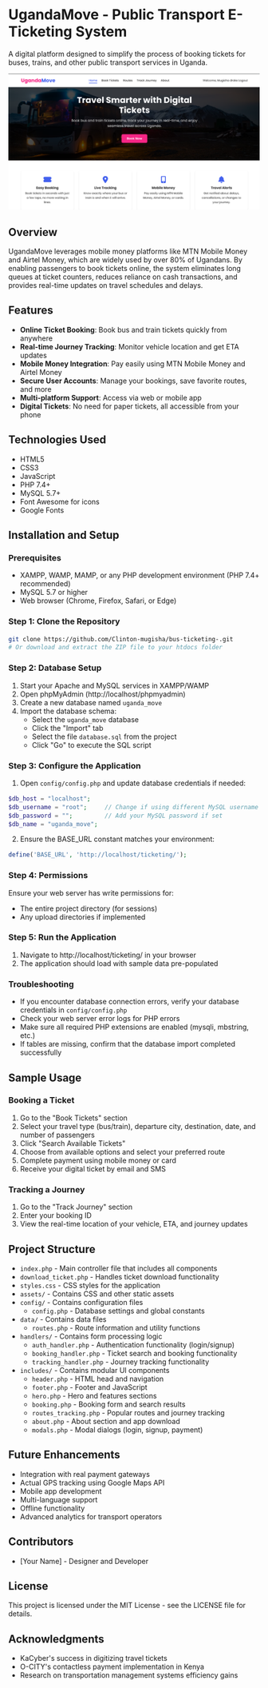 # UgandaMove - Public Transport E-Ticketing System

A digital platform designed to simplify the process of booking tickets for buses, trains, and other public transport services in Uganda.

![UgandaMove](/assets/bus.png)

## Overview

UgandaMove leverages mobile money platforms like MTN Mobile Money and Airtel Money, which are widely used by over 80% of Ugandans. By enabling passengers to book tickets online, the system eliminates long queues at ticket counters, reduces reliance on cash transactions, and provides real-time updates on travel schedules and delays.

## Features

- **Online Ticket Booking**: Book bus and train tickets quickly from anywhere
- **Real-time Journey Tracking**: Monitor vehicle location and get ETA updates
- **Mobile Money Integration**: Pay easily using MTN Mobile Money and Airtel Money
- **Secure User Accounts**: Manage your bookings, save favorite routes, and more
- **Multi-platform Support**: Access via web or mobile app
- **Digital Tickets**: No need for paper tickets, all accessible from your phone

## Technologies Used

- HTML5
- CSS3
- JavaScript
- PHP 7.4+ 
- MySQL 5.7+
- Font Awesome for icons
- Google Fonts

## Installation and Setup

### Prerequisites
- XAMPP, WAMP, MAMP, or any PHP development environment (PHP 7.4+ recommended)
- MySQL 5.7 or higher
- Web browser (Chrome, Firefox, Safari, or Edge)

### Step 1: Clone the Repository
```bash
git clone https://github.com/Clinton-mugisha/bus-ticketing-.git
# Or download and extract the ZIP file to your htdocs folder
```

### Step 2: Database Setup
1. Start your Apache and MySQL services in XAMPP/WAMP
2. Open phpMyAdmin (http://localhost/phpmyadmin)
3. Create a new database named `uganda_move`
4. Import the database schema:
   - Select the `uganda_move` database
   - Click the "Import" tab
   - Select the file `database.sql` from the project 
   - Click "Go" to execute the SQL script

### Step 3: Configure the Application
1. Open `config/config.php` and update database credentials if needed:
```php
$db_host = "localhost";
$db_username = "root";     // Change if using different MySQL username
$db_password = "";         // Add your MySQL password if set
$db_name = "uganda_move";
```

2. Ensure the BASE_URL constant matches your environment:
```php
define('BASE_URL', 'http://localhost/ticketing/');
```

### Step 4: Permissions
Ensure your web server has write permissions for:
- The entire project directory (for sessions)
- Any upload directories if implemented

### Step 5: Run the Application
1. Navigate to http://localhost/ticketing/ in your browser
2. The application should load with sample data pre-populated

### Troubleshooting
- If you encounter database connection errors, verify your database credentials in `config/config.php`
- Check your web server error logs for PHP errors
- Make sure all required PHP extensions are enabled (mysqli, mbstring, etc.)
- If tables are missing, confirm that the database import completed successfully

## Sample Usage

### Booking a Ticket
1. Go to the "Book Tickets" section
2. Select your travel type (bus/train), departure city, destination, date, and number of passengers
3. Click "Search Available Tickets"
4. Choose from available options and select your preferred route
5. Complete payment using mobile money or card
6. Receive your digital ticket by email and SMS

### Tracking a Journey
1. Go to the "Track Journey" section
2. Enter your booking ID
3. View the real-time location of your vehicle, ETA, and journey updates

## Project Structure

- `index.php` - Main controller file that includes all components
- `download_ticket.php` - Handles ticket download functionality
- `styles.css` - CSS styles for the application
- `assets/` - Contains CSS and other static assets
- `config/` - Contains configuration files
  - `config.php` - Database settings and global constants
- `data/` - Contains data files
  - `routes.php` - Route information and utility functions
- `handlers/` - Contains form processing logic
  - `auth_handler.php` - Authentication functionality (login/signup)
  - `booking_handler.php` - Ticket search and booking functionality
  - `tracking_handler.php` - Journey tracking functionality
- `includes/` - Contains modular UI components
  - `header.php` - HTML head and navigation
  - `footer.php` - Footer and JavaScript
  - `hero.php` - Hero and features sections
  - `booking.php` - Booking form and search results
  - `routes_tracking.php` - Popular routes and journey tracking
  - `about.php` - About section and app download
  - `modals.php` - Modal dialogs (login, signup, payment)

## Future Enhancements

- Integration with real payment gateways
- Actual GPS tracking using Google Maps API
- Mobile app development
- Multi-language support
- Offline functionality
- Advanced analytics for transport operators

## Contributors

- [Your Name] - Designer and Developer

## License

This project is licensed under the MIT License - see the LICENSE file for details.

## Acknowledgments

- KaCyber's success in digitizing travel tickets
- O-CITY's contactless payment implementation in Kenya
- Research on transportation management systems efficiency gains